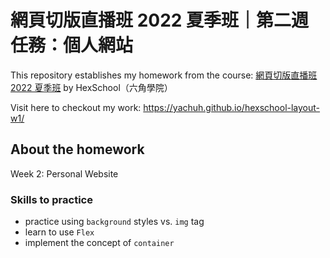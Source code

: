# 網頁切版直播班 2022 夏季班｜第二週任務：個人網站

This repository establishes my homework from the course: [網頁切版直播班 2022 夏季班](https://courses.hexschool.com/courses/enrolled/1794551) by HexSchool（六角學院）

Visit here to checkout my work: https://yachuh.github.io/hexschool-layout-w1/

## About the homework
Week 2: Personal Website

### Skills to practice
- practice using `background` styles vs. `img` tag
- learn to use `Flex`
- implement the concept of `container`
